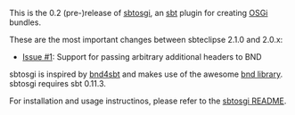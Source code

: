 This is the 0.2 (pre-)release of [sbtosgi](https://github.com/typesafehub/sbtosgi), an [sbt](https://github.com/harrah/xsbt/) plugin for creating [OSGi](http://www.osgi.org) bundles.

These are the most important changes between sbteclipse 2.1.0 and 2.0.x:

* [Issue #1](https://github.com/typesafehub/sbtosgi/issues/1): Support for passing arbitrary additional headers to BND

sbtosgi is inspired by [bnd4sbt](https://github.com/weiglewilczek/bnd4sbt) and makes use of the awesome [bnd library](http://www.aqute.biz/Bnd/Bnd). sbtosgi requires sbt 0.11.3.

For installation and usage instructinos, please refer to the [sbtosgi README](https://github.com/typesafehub/sbtosgi).
